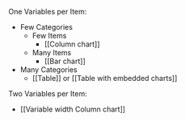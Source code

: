 One Variables per Item:
- Few Categories
	- Few Items
		- [[Column chart]]
	- Many Items
		- [[Bar chart]]
- Many Categories
	- [[Table]] or [[Table with embedded charts]]

Two Variables per Item:
- [[Variable width Column chart]]